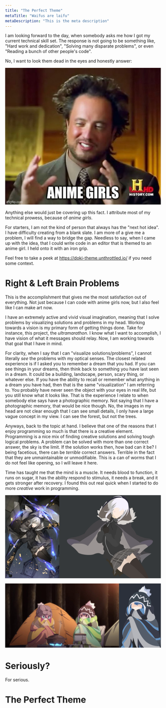 ```yaml
---
title: "The Perfect Theme"
metaTitle: "Waifus are laifu"
metaDescription: "This is the meta description"
---
```


I am looking forward to the day, when somebody asks me how I got my current technical skill set. The response is not
going to be something like, "Hard work and dedication", "Solving many disparate problems", or even "Reading a bunch of
other people's code".

No, I want to look them dead in the eyes and honestly answer:

![One of life's greatest treasures: Anime Girls](../images/one_of_lifes_greatest_treasures.jpg)

Anything else would just be covering up this fact. I attribute most of my technical prowess, because of _anime girls_.

For starters, I am not the kind of person that always has the "next hot idea". I have difficulty creating from a blank
slate. I am more of a give me a problem, I will find a way to bridge the gap. Needless to say, when I came up with the
idea, that I could write code in an editor that is themed to an anime girl. I held onto it with an iron grip.

Feel free to take a peek at https://doki-theme.unthrottled.io/ if you need some context.

# Right & Left Brain Problems

This is the accomplishment that gives me the most satisfaction out of everything.
Not just because I can code with anime girls now, but I also feel like I can make art now.

I have an extremely active and vivid visual imagination, meaning that I solve problems by visualizing solutions and problems in my head. Working towards a vision is my primary form of getting things done.
Take for instance, this project, the _ultramarathon_. I know what I want to accomplish, I have vision of what it messages should relay. Now, I am working towards that goal that I have in mind.

For clarity, when I say that I can "visualize solutions/problems", I cannot literally _see_ the problems with my optical senses. The closest related experience is if I asked you to remember a dream that you had.
If you can see things in your dreams, then think back to something you have last seen in a dream.
It could be a building, landscape, person, scary thing, or whatever else.
If you have the ability to recall or remember what anything in a dream you have had, then that is the same "visualization" I am referring to. You probably have never seen the object with your eyes in real life, but you still know what it looks like. That is the experience I relate to when somebody else says have a photographic memory. Not saying that I have a photographic memory, that would be nice though. No, the images in my head are not clear enough that I can see small details, I only have a large vague concept in my view. I can see the forest, but not the trees.

Anyways, back to the topic at hand. I believe that one of the reasons that I enjoy programming so much is that there is a creative element. Programming is a nice mix of finding creative solutions and solving tough logical problems. A problem can be solved with more than one correct answer, the sky is the limit.
If the solution works then, how bad can it be?
I being facetious, there can be _terrible_ correct answers.
Terrible in the fact that they are unmaintainable or unmodifiable.
This is a can of worms that I do not feel like opening, so I will leave it here.

Time has taught me that the mind is a muscle.
It needs blood to function, it runs on sugar, it has the ability respond to stimulus, it needs a break, and it gets stronger after recovery.
I found this out real quick when I started to do more _creative_ work in programming.


![Gray, before & after](../images/doki/gray_before_after.png)

![Shima Rin, before & after](../images/doki/rin_before_after.png)

# Seriously?

For serious.

# The Perfect Theme
